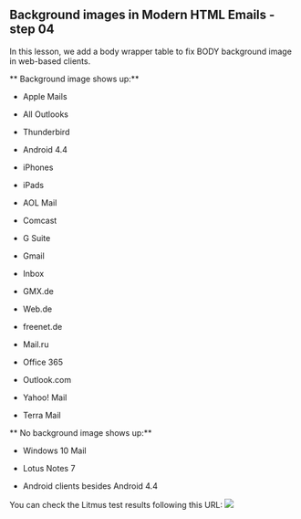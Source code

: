 ## Background images in Modern HTML Emails - step 04

In this lesson, we add a body wrapper table to fix BODY background image in web-based clients.


** Background image shows up:**

* Apple Mails
* All Outlooks
* Thunderbird

* Android 4.4
* iPhones
* iPads

* AOL Mail
* Comcast
* G Suite
* Gmail
* Inbox
* GMX.de
* Web.de
* freenet.de
* Mail.ru
* Office 365
* Outlook.com
* Yahoo! Mail
* Terra Mail


** No background image shows up:**

* Windows 10 Mail
* Lotus Notes 7

* Android clients besides Android 4.4


You can check the Litmus test results following this URL:
![](https://litmus.com/checklist/emails/public/435c204)